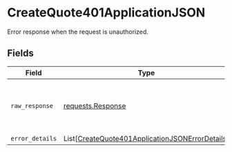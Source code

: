 # CreateQuote401ApplicationJSON

Error response when the request is unauthorized.


## Fields

| Field                                                                                                               | Type                                                                                                                | Required                                                                                                            | Description                                                                                                         |
| ------------------------------------------------------------------------------------------------------------------- | ------------------------------------------------------------------------------------------------------------------- | ------------------------------------------------------------------------------------------------------------------- | ------------------------------------------------------------------------------------------------------------------- |
| `raw_response`                                                                                                      | [requests.Response](https://requests.readthedocs.io/en/latest/api/#requests.Response)                               | :heavy_minus_sign:                                                                                                  | Raw HTTP response; suitable for custom response parsing                                                             |
| `error_details`                                                                                                     | List[[CreateQuote401ApplicationJSONErrorDetails](../../models/errors/createquote401applicationjsonerrordetails.md)] | :heavy_minus_sign:                                                                                                  | N/A                                                                                                                 |